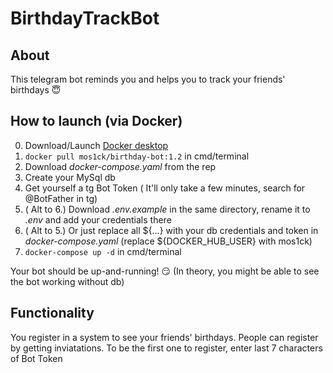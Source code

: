 # BirthdayTrackBot

## About
This telegram bot reminds you and helps you to track your friends' birthdays 😇

## How to launch (via Docker)
0. Download/Launch [Docker desktop](https://www.docker.com/)
1. `docker pull mos1ck/birthday-bot:1.2` in cmd/terminal    
2. Download *docker-compose.yaml* from the rep
3. Create your MySql db 
4. Get yourself a tg Bot Token ( It'll only take a few minutes, search for @BotFather in tg)
5. ( Alt to 6.) Download *.env.example* in the same directory, rename it to *.env* and add your credentials there
6. ( Alt to 5.) Or just replace all \${...} with your db credentials and token in *docker-compose.yaml* (replace ${DOCKER_HUB_USER} with mos1ck)
7. `docker-compose up -d` in cmd/terminal

Your bot should be up-and-running! 😏
(In theory, you might be able to see the bot working without db)

## Functionality
You register in a system to see your friends' birthdays.
People can register by getting inviatations.
To be the first one to register, enter last 7 characters of Bot Token